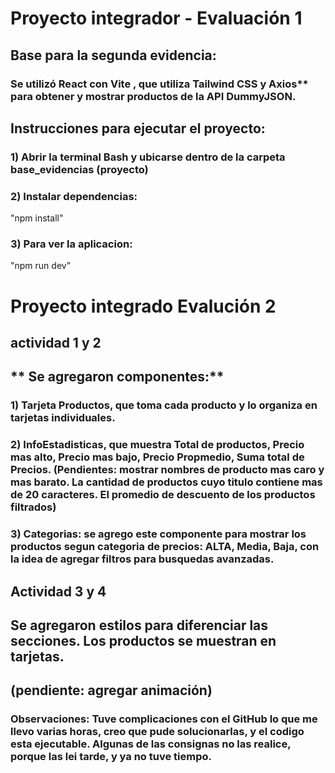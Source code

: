 # Proyecto integrador - Evaluación 1 

## Base para la segunda evidencia:
 ### Se utilizó **React con Vite** , que utiliza Tailwind CSS y Axios** para obtener y mostrar productos de  la API DummyJSON.

## Instrucciones para ejecutar el proyecto: 
### 1) Abrir la terminal Bash y ubicarse dentro de la carpeta base_evidencias (proyecto)
### 2) Instalar dependencias:
 "npm install"
### 3) Para ver la aplicacion:
 "npm run dev"

 # Proyecto integrado Evalución 2
 ## actividad 1 y 2

 ## ** Se agregaron componentes:** 
 ### 1) Tarjeta Productos, que toma cada producto y lo organiza en tarjetas individuales.
 ### 2) InfoEstadisticas, que muestra Total de productos, Precio mas alto, Precio mas bajo, Precio Propmedio, Suma total de Precios. (Pendientes: mostrar nombres de producto mas caro y mas barato. La cantidad de productos cuyo titulo contiene mas de 20 caracteres. El promedio de descuento de los productos filtrados)
 ### 3) Categorias: se agrego este componente para mostrar los productos segun categoria de precios: ALTA, Media, Baja, con la idea de agregar filtros para busquedas avanzadas. 

 ## Actividad 3 y 4 
 
 ## Se agregaron estilos para diferenciar las secciones. Los productos se muestran en tarjetas.
 ## (pendiente: agregar animación)

### Observaciones: Tuve complicaciones con el GitHub lo que me llevo varias horas, creo que pude solucionarlas, y el codigo esta ejecutable. Algunas de las consignas no las realice, porque las lei tarde, y ya no tuve tiempo.